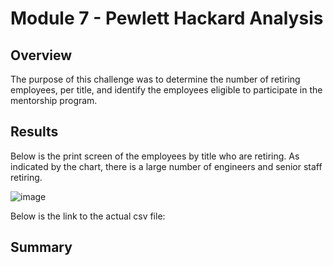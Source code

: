 # Module 7 - Pewlett Hackard Analysis

## Overview
The purpose of this challenge was to determine the number of retiring employees, per title, and identify the employees eligible to participate in the mentorship program.

## Results
Below is the print screen of the employees by title who are retiring.  As indicated by the chart, there is a large number of engineers and senior staff retiring.

![image](https://user-images.githubusercontent.com/90434559/158042372-b6faad30-6daa-437b-9954-7bc42fd4c7e4.png)

Below is the link to the actual csv file:




## Summary
